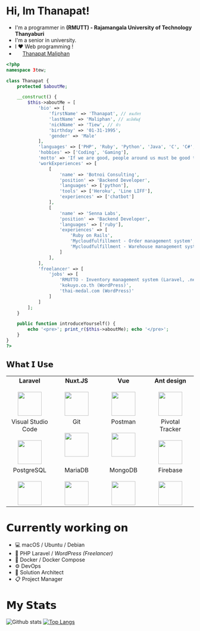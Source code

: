 
# Hi, Im Thanapat!

- I'm a programmer in **(RMUTT) - Rajamangala University of Technology Thanyaburi**
- I'm a senior in university.
- I ❤️ Web programming !
- <img height="16px" src="https://cdn.svgporn.com/logos/facebook.svg"> [Thanapat Maliphan](https://www.facebook.com/thanatos1995/)

```php
<?php
namespace 3tew;

class Thanapat {
	protected $aboutMe;

	__construct() {
		$this->aboutMe = [
			'bio' => [
				'firstName' => 'Thanapat', // ธนภัทร
				'lastName' => 'Maliphan', // มะลิพันธุ์
				'nickName' => 'Tiew', // ทิว
				'birthday' => '01-31-1995',
				'gender' => 'Male'
			],
			'languages' => ['PHP', 'Ruby', 'Python', 'Java', 'C', 'C#', '.Net Core'],
			'hobbies' => ['Coding', 'Gaming'],
			'motto' => 'If we are good, people around us must be good together.',
			'workExperiences' => [
				[
					'name' => 'Botnoi Consulting',
					'position' => 'Backend Developer',
					'languages' => ['python'],
					'tools' => ['Heroku', 'Line LIFF'],
					'experiences' => ['chatbot']
				],
				[
					'name' => 'Senna Labs',
					'position' => 'Backend Developer',
					'languages' => ['ruby'],
					'experiences' => [
						'Ruby on Rails',
						'Mycloudfulfillment - Order management system',
						'Mycloudfulfillment - Warehouse management system'
					]
				],
			],
			'freelancer' => [
				'jobs' => [
					'RMUTTO - Inventory management system (Laravel, .net core)',
					'kokuyo.co.th (WordPress)',
					'thai-medal.com (WordPress)'
				]
			]
		];
	}

	public function introduceYourself() {
		echo '<pre>'; print_r($this->aboutMe); echo '</pre>';
	}
}
?>
```

## 𝗪𝗵𝗮𝘁 𝗜 𝗨𝘀𝗲

<table>
  <tbody>
  <tr valign="top">
      <td width="25%" align="center">
        <span><b>Laravel</b></span><br><br>
        <img height="64px" src="https://cdn.svgporn.com/logos/laravel.svg">
      </td>
      <td width="25%" align="center">
        <span><b>Nuxt.JS</b></span><br><br>
        <img height="64px" src="https://cdn.svgporn.com/logos/nuxt-icon.svg">
      </td>
      <td width="25%" align="center">
        <span><b>Vue</b></span><br><br>
        <img height="64px" src="https://cdn.svgporn.com/logos/vue.svg">
      </td>
      <td width="25%" align="center">
        <span><b>Ant design</b></span><br><br>
        <img height="64px" src="https://cdn.svgporn.com/logos/ant-design.svg">
      </td>
    </tr>
    <tr valign="top">
      <td width="25%" align="center">
        <span>Visual Studio Code</span><br><br>
        <img height="64px" src="https://cdn.svgporn.com/logos/visual-studio-code.svg">
      </td>
      <td width="25%" align="center">
        <span>Git</span><br><br>
        <img height="64px" src="https://cdn.svgporn.com/logos/git-icon.svg">
      </td>
      <td width="25%" align="center">
        <span>Postman</span><br><br>
        <img height="64px" src="https://cdn.svgporn.com/logos/postman.svg">
      </td>
      <td width="25%" align="center">
        <span>Pivotal Tracker</span><br><br>
        <img height="64px" src="https://cdn.svgporn.com/logos/pivotal_tracker.svg">
      </td>
    </tr>
    <tr valign="top">
      <td width="25%" align="center">
        <span>PostgreSQL</span><br><br>
        <img height="64px" src="https://cdn.svgporn.com/logos/postgresql.svg">
      </td>
      <td width="25%" align="center">
        <span>MariaDB</span><br><br>
        <img height="64px" src="https://cdn.svgporn.com/logos/mariadb-icon.svg">
      </td>
      <td width="25%" align="center">
        <span>MongoDB</span><br><br>
        <img height="64px" src="https://cdn.svgporn.com/logos/mongodb.svg">
      </td>
      <td width="25%" align="center">
        <span>Firebase</span><br><br>
        <img height="64px" src="https://cdn.svgporn.com/logos/firebase.svg">
      </td>
    </tr>
  </tbody>
</table>

# 𝗖𝘂𝗿𝗿𝗲𝗻𝘁𝗹𝘆 𝘄𝗼𝗿𝗸𝗶𝗻𝗴 𝗼𝗻

- 💻 macOS / Ubuntu / Debian
- 🍺 PHP Laravel / *WordPress (Freelancer)*
- 🐋 Docker / Docker Compose
- ⚙️ DevOps
- 🧱 Solution Architect
- 📋 Project Manager

# 𝗠𝘆 𝗦𝘁𝗮𝘁𝘀

![Github stats](https://github-readme-stats.vercel.app/api?username=3tew&show_icons=true&count_private=true&theme=dark)
[![Top Langs](https://github-readme-stats.vercel.app/api/top-langs/?username=3tew&layout=compact&theme=dark)](https://github.com/anuraghazra/github-readme-stats)

